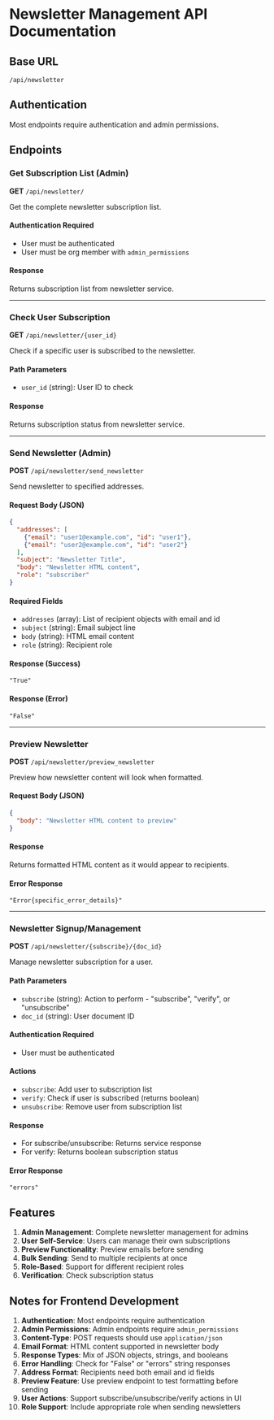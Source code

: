 # Newsletter Management API Documentation

## Base URL
`/api/newsletter`

## Authentication
Most endpoints require authentication and admin permissions.

## Endpoints

### Get Subscription List (Admin)
**GET** `/api/newsletter/`

Get the complete newsletter subscription list.

#### Authentication Required
- User must be authenticated
- User must be org member with `admin_permissions`

#### Response
Returns subscription list from newsletter service.

---

### Check User Subscription
**GET** `/api/newsletter/{user_id}`

Check if a specific user is subscribed to the newsletter.

#### Path Parameters
- `user_id` (string): User ID to check

#### Response
Returns subscription status from newsletter service.

---

### Send Newsletter (Admin)
**POST** `/api/newsletter/send_newsletter`

Send newsletter to specified addresses.

#### Request Body (JSON)
```json
{
  "addresses": [
    {"email": "user1@example.com", "id": "user1"},
    {"email": "user2@example.com", "id": "user2"}
  ],
  "subject": "Newsletter Title",  
  "body": "Newsletter HTML content",
  "role": "subscriber"
}
```

#### Required Fields
- `addresses` (array): List of recipient objects with email and id
- `subject` (string): Email subject line
- `body` (string): HTML email content
- `role` (string): Recipient role

#### Response (Success)
```text
"True"
```

#### Response (Error)
```text
"False"
```

---

### Preview Newsletter
**POST** `/api/newsletter/preview_newsletter`

Preview how newsletter content will look when formatted.

#### Request Body (JSON)
```json
{
  "body": "Newsletter HTML content to preview"
}
```

#### Response
Returns formatted HTML content as it would appear to recipients.

#### Error Response
```text
"Error{specific_error_details}"
```

---

### Newsletter Signup/Management
**POST** `/api/newsletter/{subscribe}/{doc_id}`

Manage newsletter subscription for a user.

#### Path Parameters
- `subscribe` (string): Action to perform - "subscribe", "verify", or "unsubscribe"
- `doc_id` (string): User document ID

#### Authentication Required
- User must be authenticated

#### Actions
- `subscribe`: Add user to subscription list  
- `verify`: Check if user is subscribed (returns boolean)
- `unsubscribe`: Remove user from subscription list

#### Response
- For subscribe/unsubscribe: Returns service response
- For verify: Returns boolean subscription status

#### Error Response
```text
"errors"
```

## Features

1. **Admin Management**: Complete newsletter management for admins
2. **User Self-Service**: Users can manage their own subscriptions
3. **Preview Functionality**: Preview emails before sending
4. **Bulk Sending**: Send to multiple recipients at once
5. **Role-Based**: Support for different recipient roles
6. **Verification**: Check subscription status

## Notes for Frontend Development

1. **Authentication**: Most endpoints require authentication
2. **Admin Permissions**: Admin endpoints require `admin_permissions`
3. **Content-Type**: POST requests should use `application/json`
4. **Email Format**: HTML content supported in newsletter body
5. **Response Types**: Mix of JSON objects, strings, and booleans
6. **Error Handling**: Check for "False" or "errors" string responses
7. **Address Format**: Recipients need both email and id fields
8. **Preview Feature**: Use preview endpoint to test formatting before sending
9. **User Actions**: Support subscribe/unsubscribe/verify actions in UI
10. **Role Support**: Include appropriate role when sending newsletters